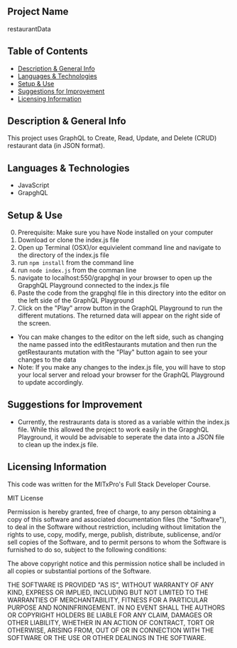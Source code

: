 ## Project Name
restaurantData

## Table of Contents
- [Description & General Info](https://github.com/briennekordis/restaurantData#description--general-info)
- [Languages & Technologies](https://github.com/briennekordis/restaurantData#languages--technologies)
- [Setup & Use](https://github.com/briennekordis/restaurantData#setup--use)
- [Suggestions for Improvement](https://github.com/briennekordis/restaurantData#suggestions-for-improvement)
- [Licensing Information](https://github.com/briennekordis/restaurantData#licensing-information)

## Description & General Info
This project uses GraphQL to Create, Read, Update, and Delete (CRUD) restaurant data (in JSON format). 

## Languages & Technologies
- JavaScript 
- GrapghQL

## Setup & Use
0. Prerequisite: Make sure you have Node installed on your computer
1. Download or clone the index.js file
2. Open up Terminal (OSX)/or equivielent command line and navigate to the directory of the index.js file
3. run `npm install` from the command line
4. run `node index.js` from the comman line
5. navigate to localhost:550/grapghql in your browser to open up the GrapghQL Playground connected to the index.js file
6. Paste the code from the grapghql file in this directory into the editor on the left side of the GraphQL Playground
7. Click on the "Play" arrow button in the GraphQL Playground to run the different mutations. The returned data will appear on the right side of the screen. 
  - You can make changes to the editor on the left side, such as changing the name passed into the editRestaurants mutation and then run the getRestaurants mutation with the "Play" button again to see your changes to the data
  - Note: If you make any changes to the index.js file, you will have to stop your local server and reload your browser for the GraphQL Playground to update accordingly. 

## Suggestions for Improvement
- Currently, the restraurants data is stored as a variable within the index.js file. While this allowed the project to work easily in the GrapghQL Playground, it would be advisable to seperate the data into a JSON file to clean up the index.js file. 

## Licensing Information
This code was written for the MITxPro's Full Stack Developer Course.

MIT License

Permission is hereby granted, free of charge, to any person obtaining a copy of this software and associated documentation files (the "Software"), to deal in the Software without restriction, including without limitation the rights to use, copy, modify, merge, publish, distribute, sublicense, and/or sell copies of the Software, and to permit persons to whom the Software is furnished to do so, subject to the following conditions:

The above copyright notice and this permission notice shall be included in all copies or substantial portions of the Software.

THE SOFTWARE IS PROVIDED "AS IS", WITHOUT WARRANTY OF ANY KIND, EXPRESS OR IMPLIED, INCLUDING BUT NOT LIMITED TO THE WARRANTIES OF MERCHANTABILITY, FITNESS FOR A PARTICULAR PURPOSE AND NONINFRINGEMENT. IN NO EVENT SHALL THE AUTHORS OR COPYRIGHT HOLDERS BE LIABLE FOR ANY CLAIM, DAMAGES OR OTHER LIABILITY, WHETHER IN AN ACTION OF CONTRACT, TORT OR OTHERWISE, ARISING FROM, OUT OF OR IN CONNECTION WITH THE SOFTWARE OR THE USE OR OTHER DEALINGS IN THE SOFTWARE.
